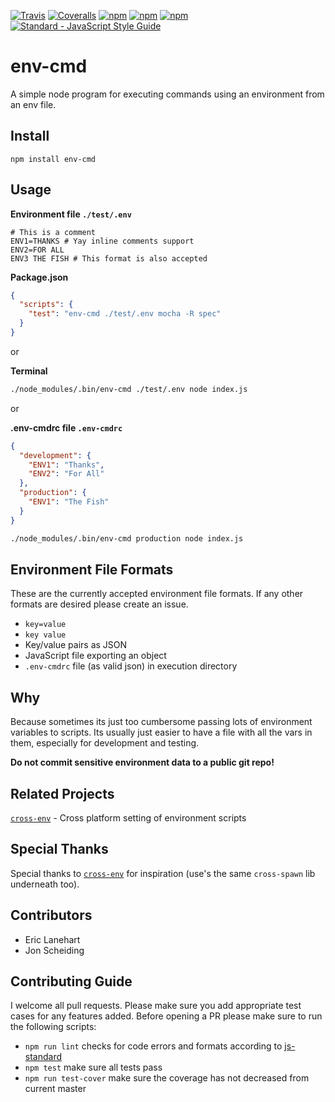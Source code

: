 [![Travis](https://img.shields.io/travis/toddbluhm/env-cmd.svg)](https://travis-ci.org/toddbluhm/env-cmd)
[![Coveralls](https://img.shields.io/coveralls/toddbluhm/env-cmd.svg)](https://coveralls.io/github/toddbluhm/env-cmd)
[![npm](https://img.shields.io/npm/v/env-cmd.svg?maxAge=86400)](https://www.npmjs.com/package/env-cmd)
[![npm](https://img.shields.io/npm/dm/env-cmd.svg?maxAge=86400)](https://www.npmjs.com/package/env-cmd)
[![npm](https://img.shields.io/npm/l/env-cmd.svg?maxAge=2592000)](https://www.npmjs.com/package/env-cmd)
[![Standard - JavaScript Style Guide](https://img.shields.io/badge/code%20style-standard-brightgreen.svg)](http://standardjs.com/)

# env-cmd
A simple node program for executing commands using an environment from an env file.

## Install
`npm install env-cmd`

## Usage
**Environment file `./test/.env`**
```
# This is a comment
ENV1=THANKS # Yay inline comments support
ENV2=FOR ALL
ENV3 THE FISH # This format is also accepted
```

**Package.json**
```json
{
  "scripts": {
    "test": "env-cmd ./test/.env mocha -R spec"
  }
}
```
or

**Terminal**
```sh
./node_modules/.bin/env-cmd ./test/.env node index.js
```
or

**.env-cmdrc file `.env-cmdrc`**

```json
{
  "development": {
    "ENV1": "Thanks",
    "ENV2": "For All"
  },
  "production": {
    "ENV1": "The Fish"
  }
}
```

```sh
./node_modules/.bin/env-cmd production node index.js
```

## Environment File Formats

These are the currently accepted environment file formats. If any other formats are desired please create an issue.
- `key=value`
- `key value`
- Key/value pairs as JSON
- JavaScript file exporting an object
- `.env-cmdrc` file (as valid json) in execution directory

## Why

Because sometimes its just too cumbersome passing lots of environment variables to scripts. Its usually just easier to have a file with all the vars in them, especially for development and testing.

**Do not commit sensitive environment data to a public git repo!**

## Related Projects

[`cross-env`](https://github.com/kentcdodds/cross-env) - Cross platform setting of environment scripts

## Special Thanks

Special thanks to [`cross-env`](https://github.com/kentcdodds/cross-env) for inspiration (use's the same `cross-spawn` lib underneath too).

## Contributors

- Eric Lanehart
- Jon Scheiding

## Contributing Guide
I welcome all pull requests. Please make sure you add appropriate test cases for any features added. Before opening a PR please make sure to run the following scripts:

- `npm run lint` checks for code errors and formats according to [js-standard](https://github.com/feross/standard)
- `npm test` make sure all tests pass
- `npm run test-cover` make sure the coverage has not decreased from current master
